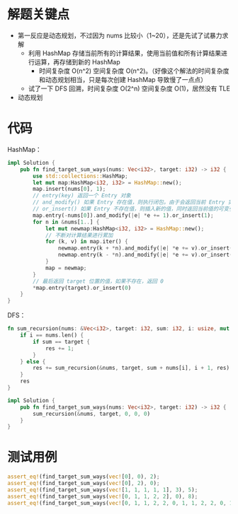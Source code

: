# 解题关键点

- 第一反应是动态规划，不过因为 nums 比较小（1~20），还是先试了试暴力求解
  - 利用 HashMap 存储当前所有的计算结果，使用当前值和所有计算结果进行运算，再存储到新的 HashMap
    - 时间复杂度 O(n^2) 空间复杂度 O(n^2)。（好像这个解法的时间复杂度和动态规划相当，只是每次创建 HashMap 导致慢了一点点）
  - 试了一下 DFS 回溯，时间复杂度 O(2^n) 空间复杂度 O(1)，居然没有 TLE
- 动态规划

# 代码

HashMap：

```rust
impl Solution {
    pub fn find_target_sum_ways(nums: Vec<i32>, target: i32) -> i32 {
        use std::collections::HashMap;
        let mut map:HashMap<i32, i32> = HashMap::new();
        map.insert(nums[0], 1);
        // entry(key) 返回一个 Entry 对象
        // and_modify() 如果 Entry 存在值，则执行闭包。由于会返回当前 Entry 实例，因此可以和 or_insert 链式执行
        // or_insert() 如果 Entry 不存在值，则插入新的值，同时返回当前值的可变引用
        map.entry(-nums[0]).and_modify(|e| *e += 1).or_insert(1);
        for n in &nums[1..] {
            let mut newmap:HashMap<i32, i32> = HashMap::new();
            // 不断对计算结果进行累加
            for (k, v) in map.iter() {
                newmap.entry(k + *n).and_modify(|e| *e += v).or_insert(*v);
                newmap.entry(k - *n).and_modify(|e| *e += v).or_insert(*v);
            }
            map = newmap;
        }
        // 最后返回 target 位置的值，如果不存在，返回 0
        *map.entry(target).or_insert(0)
    }
}
```

DFS：

```rust
fn sum_recursion(nums: &Vec<i32>, target: i32, sum: i32, i: usize, mut res: i32) -> i32 {
    if i == nums.len() {
        if sum == target {
            res += 1;
        }
    } else {
        res += sum_recursion(&nums, target, sum + nums[i], i + 1, res) + sum_recursion(&nums, target, sum - nums[i], i + 1, res);
    }
    res
}

impl Solution {
    pub fn find_target_sum_ways(nums: Vec<i32>, target: i32) -> i32 {
        sum_recursion(&nums, target, 0, 0, 0)
    }
}
```

# 测试用例

```rust
assert_eq!(find_target_sum_ways(vec![0], 0), 2);
assert_eq!(find_target_sum_ways(vec![0], 2), 0);
assert_eq!(find_target_sum_ways(vec![1, 1, 1, 1, 1], 3), 5);
assert_eq!(find_target_sum_ways(vec![0, 1, 1, 2, 2], 0), 8);
assert_eq!(find_target_sum_ways(vec![0, 1, 1, 2, 2, 0, 1, 1, 2, 2, 0, 1, 1, 2, 2, 0, 1, 1, 2, 2], 0), 129472);
```
